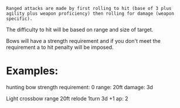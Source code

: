 	Ranged attacks are made by first rolling to hit (base of 3 plus agility plus weapon proficiency) then rolling for damage (weapon specific).

The difficulty to hit will be based on range and size of target.

Bows will have a strength requirement and if you don't meet the requirement a to hit penalty will be imposed.


# Examples:
hunting bow 
strength requirement: 0
range: 20ft
damage: 3d

Light crossbow
range 20ft
relode 1turn
3d +1 
ap: 2 